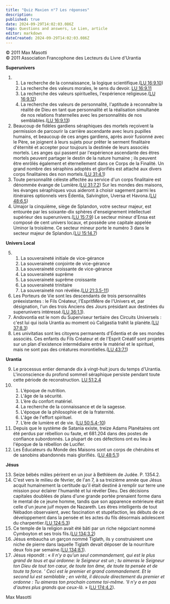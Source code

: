 ```yaml
---
title: "Quiz Maxien n°7 Les réponses"
description: 
published: true
date: 2024-09-29T14:02:03.086Z
tags: Questions and answers, Le Lien, article
editor: markdown
dateCreated: 2024-09-29T14:02:03.086Z
---
```


<p class="v-card v-sheet theme--light grey lighten-3 px-2">© 2011 Max Masotti<br>© 2011 Association Francophone des Lecteurs du Livre d'Urantia</p>

**Superunivers**

1. 
	1. La recherche de la connaissance, la logique scientifique.([LU 16:9.10](/fr/The_Urantia_Book/16#p9_10))
	2. La recherche des valeurs morales, le sens du devoir. [LU 16:9.11](/fr/The_Urantia_Book/16#p9_11)
	3. La recherche des valeurs spirituelles, l'expérience religieuse.([LU 16:9.12](/fr/The_Urantia_Book/16#p9_12))
	4. La recherche des valeurs de personnalité, l'aptitude à reconnaître la réalité de Dieu en tant que personnalité et la réalisation simultanée de nos relations fraternelles avec les personnalités de nos semblables.([LU 16:9.13](/fr/The_Urantia_Book/16#p9_13))
2. Beaucoup de fidèles gardiens séraphiques des mortels reçoivent la permission de parcourir la carrière ascendante avec leurs pupilles humains, et beaucoup de ces anges gardiens, après avoir fusionné avec le Père, se joignent à leurs sujets pour prêter le serment finalitaire d'éternité et accepter pour toujours la destinée de leurs associés mortels. Les anges qui passent par l'expérience ascendante des êtres mortels peuvent partager le destin de la nature humaine ; ils peuvent être enrôlés également et éternellement dans ce Corps de la Finalité. Un grand nombre des séraphins adoptés et glorifiés est attaché aux divers corps finalitaires des non mortels.([LU 31:4.1](/fr/The_Urantia_Book/31#p4_1))
3. Toute personnalité céleste affectée au service d'un corps finalitaire est dénommée évange de Lumière.([LU 31:7.2](/fr/The_Urantia_Book/31#p7_2)) Sur les mondes des maisons, les évanges séraphiques vous aideront à choisir sagement parmi les itinéraires optionnels vers Édentia, Salvington, Uversa et Havona.([LU 48:6.5](/fr/The_Urantia_Book/48#p6_5))
4. Umajor la cinquième, siège de Splandon, votre secteur majeur, est entourée par les soixante-dix sphères d'enseignement intellectuel supérieur des superunivers.([LU 15:7.9](/fr/The_Urantia_Book/15#p7_9)) Le secteur mineur d'Ensa est composé de cent univers locaux, et possède une capitale appelée Uminor la troisième. Ce secteur mineur porte le numéro 3 dans le secteur majeur de Splandon.([LU 15:14.7](/fr/The_Urantia_Book/15#p14_7))

**Univers Local**

5. 
	1. La souveraineté initiale de vice-gérance
	2. La souveraineté conjointe de vice-gérance
	3. La souveraineté croissante de vice-gérance
	4. La souveraineté suprême
	5. La souveraineté suprême croissante
	6. La souveraineté trinitaire
	7. La souveraineté non révélée.([LU 21:3.5-11](/fr/The_Urantia_Book/21#p3_5))
13. Les Porteurs de Vie sont les descendants de trois personnalités préexistantes : le Fils Créateur, l'EspritMère de l'Univers et, par désignation, l'un des trois Anciens des Jours présidant aux destinées du superunivers intéressé.([LU 36:1.1](/fr/The_Urantia_Book/36#p1_1)).
14. Andovontia est le nom du Superviseur tertiaire des Circuits Universels : c'est lui qui isola Urantia au moment où Caligastia trahit la planète.([LU 37:8.3](/fr/The_Urantia_Book/37#p8_3))
15. Les univitatias sont les citoyens permanents d'Édentia et de ses mondes associés. Ces enfants du Fils Créateur et de l'Esprit Créatif sont projetés sur un plan d'existence intermédiaire entre le matériel et le spirituel, mais ne sont pas des créatures morontielles.([LU 43:7.1](/fr/The_Urantia_Book/43#p7_1))

**Urantia**

9. Le processus entier demande dix à vingt-huit jours du temps d'Urantia. L'inconscience du profond sommeil séraphique persiste pendant toute cette période de reconstruction. [LU 51:2.4](/fr/The_Urantia_Book/51#p2_4)
10. 
	1. L’époque de nutrition.
	2. L'âge de la sécurité.
	3. L’ère du confort matériel.
	4. La recherche de la connaissance et de la sagesse.
	5. L'époque de la philosophie et de la fraternité.
	6. L'âge de l'effort spirituel.
	7. L’ère de lumière et de vie. ([LU 50:5.4-10](/fr/The_Urantia_Book/50#p5_4))
11. Depuis que le système de Satania existe, treize Adams Planétaires ont été perdus par rébellion ou faute, et 681.204 dans des postes de confiance subordonnés. La plupart de ces défections ont eu lieu à l'époque de la rébellion de Lucifer.
12. Les Éducateurs du Monde des Maisons sont un corps de chérubins et de sanobins abandonnés mais glorifiés. ([LU 48:5.1](/fr/The_Urantia_Book/48#p5_1))

**Jésus**

13. Seize bébés mâles périrent en un jour à Bethléem de Judée. P. 1354.2.
14. C'est vers le milieu de février, de l'an 7, à sa treizième année que Jésus acquit humainement la certitude qu'il était destiné à remplir sur terre une mission pour éclairer l'humanité et lui révéler Dieu. Des décisions capitales doublées de plans d'une grande portée prenaient forme dans le mental de ce jeune homme, tandis que son apparence extérieure était celle d'un jeune juif moyen de Nazareth. Les êtres intelligents de tout Nébadon observaient, avec fascination et stupéfaction, les débuts de ce développement dans la pensée et les actes du fils désormais adolescent du charpentier.([LU 124:5.3](/fr/The_Urantia_Book/124#p5_3))
15. Ce temple de la religion avait été bâti par un riche négociant nommé Cymboyton et ses trois fils.([LU 134:3.2](/fr/The_Urantia_Book/134#p3_2))
16. Jésus embaucha un garçon nommé Tiglath, ils y construisirent une niche de pierre dans laquelle Tiglath devait déposer de la nourriture deux fois par semaine.([LU 134:8.1](/fr/The_Urantia_Book/134#p8_1)).
17. Jésus répondit : « _Il n'y a qu'un seul commandement, qui est le plus grand de tous et qui ordonne: le Seigneur est un ; tu aimeras le Seigneur ton Dieu de tout ton cœur, de toute ton âme, de toute ta pensée et de toute ta force. ' Ceci est le premier et grand commandement. Et le second lui est semblable ; en vérité, il découle directement du premier et ordonne : Tu aimeras ton prochain comme toi-même. 'Il n'y a en pas d'autres plus grands que ceux-là._ » ([LU 174:4.2](/fr/The_Urantia_Book/174#p4_2)).

Max Masotti